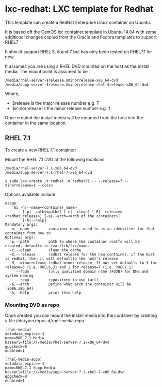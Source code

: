 # lxc-redhat: LXC template for Redhat

This template can create a RedHat Enterprise Linux container on Ubuntu.

It is based off the CentOS lxc container template in Ubuntu 14.04 
with some additional changes copied from the Oracle and Fedora templates to support RHEL7

It should support RHEL 5, 6 and 7 but has only been tested on RHEL7.1 for now.

It assumes you are using a RHEL DVD mounted on the host as the install media. The mount point is assumed to be

```
/media/rhel-server-$release.$minorrelease-x86_64-dvd
/media/supp-server-$release.$minorrelease-rhel-$release-x86_64-dvd
```

Where, 

  * $release is the major release number e.g. 7
  * $minorrelease is the minor release number e.g. 1


Once created the install media will be mounted from the host into the container in the same location. 

## RHEL 7.1

To create a new RHEL 7.1 container:

Mount the RHEL 7.1 DVD at the following locations

```
/media/rhel-server-7.1-x86_64-dvd
/media/supp-server-7.1-rhel-7-x86_64-dvd
```

```
$ sudo lxc-create -t redhat -n redhat71 -- --release=7 --minorrelease=1 --clean
```

Options available include

```
usage:
    $1 -n|--name=<container_name>
        [-p|--path=<path>] [-c|--clean] [-R|--release=<redhat_release>] [-a|--arch=<arch of the container>]
        [-h|--help]
Mandatory args:
  -n,--name         container name, used to as an identifier for that container from now on
Optional args:
  -p,--path         path to where the container rootfs will be created, defaults to /var/lib/lxc/name.
  -c,--clean        clean the cache
  -R,--release      redhat release for the new container. if the host is redhat, then it will defaultto the host's release.
  -M,--minorrelease redhat minor release. If not set defaults to 3 for release=6 (i.e. RHEL6.3) and 1 for release=7 (i.e. RHEL7.1)
     --fqdn         fully qualified domain name (FQDN) for DNS and system naming
     --repo         repository to use (url)
  -a,--arch         Define what arch the container will be [i686,x86_64]
  -h,--help         print this help
```

### Mounting DVD as repo

Once created you can mount the install media into the container by creating a file /etc/yum.repos.d/rhel-media.repo


```
[rhel-media]
metadata_expire=-1
name=RHEL7.1 Media
baseurl=file:///media/rhel-server-7.1-x86_64-dvd
gpgcheck=0
enabled=1

[rhel-media-supp]
metadata_expire=-1
name=RHEL7.1 Supp Media
baseurl=file:///media/supp-server-7.1-rhel-7-x86_64-dvd
gpgcheck=0
enabled=1
```
